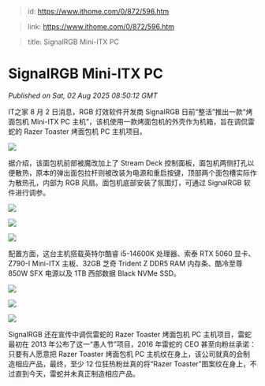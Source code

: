 > id: https://www.ithome.com/0/872/596.htm

> link: https://www.ithome.com/0/872/596.htm

> title: SignalRGB Mini-ITX PC

# SignalRGB Mini-ITX PC
_Published on Sat, 02 Aug 2025 08:50:12 GMT_

IT之家 8 月 2 日消息，RGB 灯效软件开发商 SignalRGB 日前“整活”推出一款“烤面包机 Mini-ITX PC 主机”，该机使用一款烤面包机的外壳作为机箱，旨在调侃雷蛇的 Razer Toaster 烤面包机 PC 主机项目。

![](https://img.ithome.com/newsuploadfiles/2025/8/959ba097-950a-41c9-a62a-103a22d2ed87.jpg?x-bce-process=image/format,f_auto)

据介绍，该面包机前部被魔改加上了 Stream Deck 控制面板，面包机两侧打孔以便散热，原本的弹出面包拉杆则被改装为电源和重启按键，顶部两个面包槽实际作为散热孔，内部为 RGB 风扇。面包机底部安装了氛围灯，可通过 SignalRGB 软件进行调参。

![](https://img.ithome.com/newsuploadfiles/2025/8/a660d76a-9c5c-4252-8e91-f3e91d71daa4.jpg?x-bce-process=image/format,f_auto)

![](https://img.ithome.com/newsuploadfiles/2025/8/3691bc94-15b4-47c7-aa74-d5715fe81ded.jpg?x-bce-process=image/format,f_auto)

![](https://img.ithome.com/newsuploadfiles/2025/8/aa0c8817-7888-4500-a081-89c6e437b6b4.jpg?x-bce-process=image/format,f_auto)

配置方面，这台主机搭载英特尔酷睿 i5-14600K 处理器、索泰 RTX 5060 显卡、Z790-I Mini-ITX 主板、32GB 芝奇 Trident Z DDR5 RAM 内存条、酷冷至尊 850W SFX 电源以及 1TB 西部数据 Black NVMe SSD。

![](https://img.ithome.com/newsuploadfiles/2025/8/1cd015f7-db49-44b2-bd42-09e8580ec213.jpg?x-bce-process=image/format,f_auto)

![](https://img.ithome.com/newsuploadfiles/2025/8/89ba1de3-e168-40c3-a59e-5de5b0055221.jpg?x-bce-process=image/format,f_auto)

![](https://img.ithome.com/newsuploadfiles/2025/8/9a998347-c42d-4035-b6ce-502291e32484.jpg?x-bce-process=image/format,f_auto)

SignalRGB 还在宣传中调侃雷蛇的 Razer Toaster 烤面包机 PC 主机项目，雷蛇最初在 2013 年公布了这一“愚人节”项目，2016 年雷蛇的 CEO 甚至向粉丝承诺：只要有人愿意把 Razer Toaster 烤面包机 PC 主机纹在身上，该公司就真的会制造相应产品，最终，至少 12 位狂热粉丝真的将“Razer Toaster”图案纹在身上，不过直到今天，雷蛇并未真正制造相应产品。
